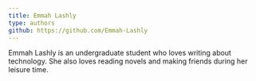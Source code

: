 ```yaml
---
title: Emmah Lashly
type: authors
github: https://github.com/Emmah-Lashly
---
```

Emmah Lashly is an undergraduate student who loves writing about technology. She also loves reading novels and making friends during her leisure time.